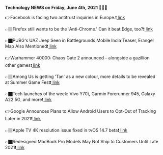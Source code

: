 <b>Technology NEWS on Friday, June 4th, 2021</b> 📡📡📡 

👉Facebook is facing two antitrust inquiries in Europe.❗️<a href='https://techblock.club/?p=12303'> link</a>

👉🏽Firefox still wants to be the 'Anti-Chrome.' Can it beat Edge, too?❗️<a href='https://techblock.club/?p=12305'> link</a>

👉🏿PUBG's UAZ Jeep Seen in Battlegrounds Mobile India Teaser, Erangel Map Also Mentioned❗️<a href='https://techblock.club/?p=12307'> link</a>

👉Warhammer 40000: Chaos Gate 2 announced – alongside a gazillion other games❗️<a href='https://techblock.club/?p=12309'> link</a>

👉🏽Among Us is getting 'Tan' as a new colour, more details to be revealed at Summer Game Fest❗️<a href='https://techblock.club/?p=12311'> link</a>

👉🏿Tech launches of the week: Vivo Y70t, Garmin Forerunner 945, Galaxy A22 5G, and more❗️<a href='https://techblock.club/?p=12313'> link</a>

👉Google Announces Plans to Allow Android Users to Opt-Out of Tracking Later in 2021❗️<a href='https://techblock.club/?p=12315'> link</a>

👉🏽Apple TV 4K resolution issue fixed in tvOS 14.7 beta❗️<a href='https://techblock.club/?p=12317'> link</a>

👉🏿Redesigned MacBook Pro Models May Not Ship to Customers Until Late 2021❗️<a href='https://techblock.club/?p=12319'> link</a>

